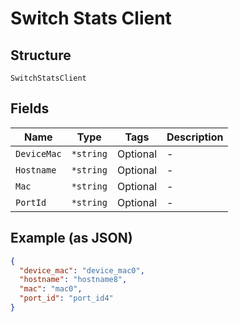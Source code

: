 
# Switch Stats Client

## Structure

`SwitchStatsClient`

## Fields

| Name | Type | Tags | Description |
|  --- | --- | --- | --- |
| `DeviceMac` | `*string` | Optional | - |
| `Hostname` | `*string` | Optional | - |
| `Mac` | `*string` | Optional | - |
| `PortId` | `*string` | Optional | - |

## Example (as JSON)

```json
{
  "device_mac": "device_mac0",
  "hostname": "hostname8",
  "mac": "mac0",
  "port_id": "port_id4"
}
```

